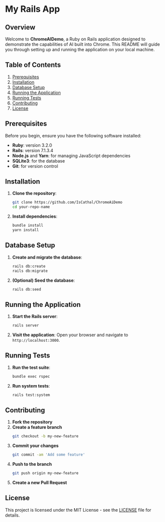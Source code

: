 # My Rails App

## Overview

Welcome to **ChromeAIDemo**, a Ruby on Rails application designed to demonstrate the capabilities of AI built into Chrome. This README will guide you through setting up and running the application on your local machine.


## Table of Contents

1. [Prerequisites](#prerequisites)
2. [Installation](#installation)
3. [Database Setup](#database-setup)
4. [Running the Application](#running-the-application)
5. [Running Tests](#running-tests)
6. [Contributing](#contributing)
7. [License](#license)

## Prerequisites

Before you begin, ensure you have the following software installed:

- **Ruby**: version 3.2.0
- **Rails**: version 7.1.3.4
- **Node.js** and **Yarn**: for managing JavaScript dependencies
- **SQLite3**: for the database
- **Git**: for version control

## Installation

1. **Clone the repository**:
    ```sh
    git clone https://github.com/IsCathal/ChromeAiDemo
    cd your-repo-name
    ```

2. **Install dependencies**:
    ```sh
    bundle install
    yarn install
    ```

## Database Setup

1. **Create and migrate the database**:
    ```sh
    rails db:create
    rails db:migrate
    ```

2. **(Optional) Seed the database**:
    ```sh
    rails db:seed
    ```

## Running the Application

1. **Start the Rails server**:
    ```sh
    rails server
    ```

2. **Visit the application**:
    Open your browser and navigate to `http://localhost:3000`.

## Running Tests

1. **Run the test suite**:
    ```sh
    bundle exec rspec
    ```

2. **Run system tests**:
    ```sh
    rails test:system
    ```

## Contributing

1. **Fork the repository**
2. **Create a feature branch**
    ```sh
    git checkout -b my-new-feature
    ```
3. **Commit your changes**
    ```sh
    git commit -am 'Add some feature'
    ```
4. **Push to the branch**
    ```sh
    git push origin my-new-feature
    ```
5. **Create a new Pull Request**

## License

This project is licensed under the MIT License - see the [LICENSE](LICENSE) file for details.
